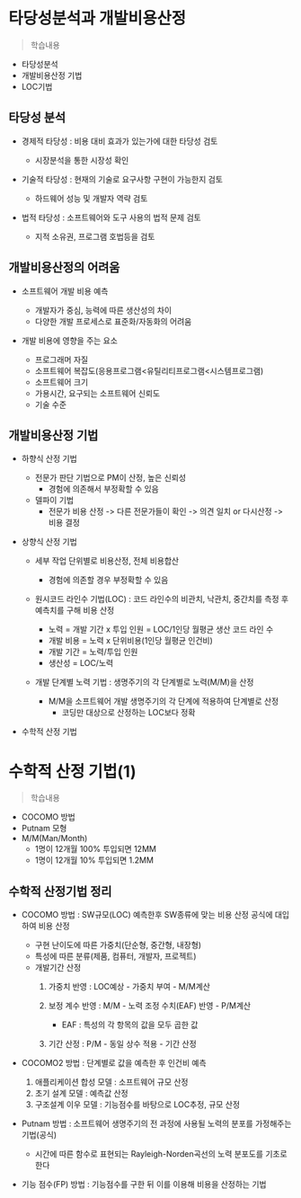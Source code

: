 # 타당성분석과 개발비용산정
> 학습내용
- 타당성분석
- 개발비용산정 기법
- LOC기법

## 타당성 분석
- 경제적 타당성 : 비용 대비 효과가 있는가에 대한 타당성 검토
    - 시장분석을 통한 시장성 확인

- 기술적 타당성 : 현재의 기술로 요구사항 구현이 가능한지 검토
    - 하드웨어 성능 및 개발자 역략 검토

- 법적 타당성 : 소프트웨어와 도구 사용의 법적 문제 검토
    - 지적 소유권, 프로그램 호법등을 검토


## 개발비용산정의 어려움
- 소프트웨어 개발 비용 예측
    - 개발자가 중심, 능력에 따른 생산성의 차이
    - 다양한 개발 프로세스로 표준화/자동화의 어려움

- 개발 비용에 영향을 주는 요소
    - 프로그래머 자질
    - 소프트웨어 복잡도(응용프로그램<유틸리티프로그램<시스템프로그램)
    - 소프트웨어 크기
    - 가용시간, 요구되는 소프트웨어 신뢰도 
    - 기술 수준

## 개발비용산정 기법
- 하향식 산정 기법
    - 전문가 판단 기법으로 PM이 산정, 높은 신뢰성
        - 경험에 의존해서 부정확할 수 있음
    - 델파이 기법
        - 전문가 비용 산정 -> 다른 전문가들이 확인 -> 의견 일치 or 다시산정 -> 비용 결정
    
- 상향식 산정 기법
    - 세부 작업 단위별로 비용산정, 전체 비용합산
        - 경험에 의존할 경우 부정확할 수 있음
    
    - 원시코드 라인수 기법(LOC) : 코드 라인수의 비관치, 낙관치, 중간치를 측정 후 예측치를 구해 비용 산정
        - 노력 = 개발 기간 x 투입 인원 = LOC/1인당 월평균 생산 코드 라인 수
        - 개발 비용 = 노력 x 단위비용(1인당 월평균 인건비)
        - 개발 기간 = 노력/투입 인원
        - 생산성 = LOC/노력
    - 개발 단계별 노력 기법 : 생명주기의 각 단계별로 노력(M/M)을 산정
        - M/M을 소프트웨어 개발 생명주기의 각 단계에 적용하여 단계별로 산정
            - 코딩만 대상으로 산정하는 LOC보다 정확

- 수학적 산정 기법

# 수학적 산정 기법(1)
> 학습내용
- COCOMO 방법
- Putnam 모형
- M/M(Man/Month)
    - 1명이 12개월 100% 투입되면 12MM
    - 1명이 12개월 10% 투입되면 1.2MM

## 수학적 산정기법 정리
- COCOMO 방법 : SW규모(LOC) 예측한후 SW종류에 맞는 비용 산정 공식에 대입하여 비용 산정
    - 구현 난이도에 따른 가중치(단순형, 중간형, 내장형)
    - 특성에 따른 분류(제품, 컴퓨터, 개발자, 프로젝트)
    - 개발기간 산정
        1. 가중치 반영 : LOC예상 - 가중치 부여 - M/M계산
        2. 보정 계수 반영 : M/M - 노력 조정 수치(EAF) 반영 - P/M계산
            - EAF : 특성의 각 항목의 값을 모두 곱한 값

        3. 기간 산정 : P/M - 동일 상수 적용 - 기간 산정
    
- COCOMO2 방법 : 단계별로 값을 예측한 후 인건비 예측
    1. 애플리케이션 합성 모델 : 소프트웨어 규모 산정
    2. 초기 설계 모델 : 예측값 산정
    3. 구조설계 이우 모델 : 기능점수를 바탕으로 LOC추정, 규모 산정

- Putnam 방법 : 소프트웨어 생명주기의 전 과정에 사용될 노력의 분포를 가정해주는 기법(공식)
    - 시간에 따른 함수로 표현되는 Rayleigh-Norden곡선의 노력 분포도를 기초로 한다

- 기능 점수(FP) 방법 : 기능점수를 구한 뒤 이를 이용해 비용을 산정하는 기법
